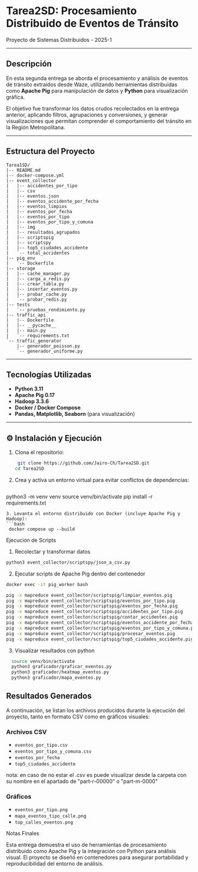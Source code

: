 # Tarea2SD: Procesamiento Distribuido de Eventos de Tránsito

Proyecto de Sistemas Distribuidos - 2025-1

---

## Descripción

En esta segunda entrega se aborda el procesamiento y análisis de eventos de tránsito extraídos desde Waze, utilizando herramientas distribuidas como **Apache Pig** para manipulación de datos y **Python** para visualización gráfica. 

El objetivo fue transformar los datos crudos recolectados en la entrega anterior, aplicando filtros, agrupaciones y conversiones, y generar visualizaciones que permitan comprender el comportamiento del tránsito en la Región Metropolitana.

---

## Estructura del Proyecto


```
Tarea1SD/
|-- README.md
|-- docker-compose.yml
|-- event_collector
|   |-- accidentes_por_tipo
|   |-- csv
|   |-- eventos.json
|   |-- eventos_accidente_por_fecha
|   |-- eventos_limpios
|   |-- eventos_por_fecha
|   |-- eventos_por_tipo
|   |-- eventos_por_tipo_y_comuna
|   |-- img
|   |-- resultados_agrupados
|   |-- scriptspig
|   |-- scriptspy
|   |-- top5_ciudades_accidente
|   `-- total_accidentes
|-- pig_env
|   `-- Dockerfile
|-- storage
|   |-- cache_manager.py
|   |-- carga_a_redis.py
|   |-- crear_tabla.py
|   |-- insertar_eventos.py
|   |-- probar_cache.py
|   `-- probar_redis.py
|-- tests
|   `-- pruebas_rendimiento.py
|-- traffic_api
|   |-- Dockerfile
|   |-- __pycache__
|   |-- main.py
|   `-- requirements.txt
`-- traffic_generator
    |-- generador_poisson.py
    `-- generador_uniforme.py
```





---

## Tecnologías Utilizadas

- **Python 3.11**
- **Apache Pig 0.17**
- **Hadoop 3.3.6**
- **Docker / Docker Compose**
- **Pandas, Matplotlib, Seaborn** (para visualización)

---

## ⚙️ Instalación y Ejecución

1. Clona el repositorio:
   ```bash
    git clone https://github.com/Jairo-Ch/Tarea2SD.git
   cd Tarea2SD
   ```

2. Crea y activa un entorno virtual para evitar conflictos de dependencias:

   ```bash
  python3 -m venv venv
  source venv/bin/activate
  pip install -r requirements.txt
   ```
3. Levanta el entorno distribuido con Docker (incluye Apache Pig y Hadoop):
  ```bash
    docker compose up --build
  ```


Ejecución de Scripts

1. Recolectar y transformar datos
  
  ```bash
  python3 event_collector/scriptspy/json_a_csv.py
  ```

2. Ejecutar scripts de Apache Pig dentro del contenedor
  
  ```bash
  docker exec -it pig_worker bash

  pig -x mapreduce event_collector/scriptspig/limpiar_eventos.pig
  pig -x mapreduce event_collector/scriptspig/eventos_por_tipo.pig
  pig -x mapreduce event_collector/scriptspig/eventos_por_fecha.pig  
  pig -x mapreduce event_collector/scriptspig/accidentes_por_tipo.pig
  pig -x mapreduce event_collector/scriptspig/contar_accidentes.pig
  pig -x mapreduce event_collector/scriptspig/eventos_accidente_por_fecha.pig
  pig -x mapreduce event_collector/scriptspig/eventos_por_tipo_y_comuna.pig
  pig -x mapreduce event_collector/scriptspig/procesar_eventos.pig
  pig -x mapreduce event_collector/scriptspig/top5_ciudades_accidente.pig
  ```

3. Visualizar resultados con python

```bash
  source venv/bin/activate
  python3 graficador/graficar_eventos.py
  python3 graficador/heatmap_eventos.py
  python3 graficador/mapa_eventos.py

```
## Resultados Generados

A continuación, se listan los archivos producidos durante la ejecución del proyecto, tanto en formato CSV como en gráficos visuales:

### Archivos CSV

- `eventos_por_tipo.csv`  
- `eventos_por_tipo_y_comuna.csv`  
- `eventos_por_fecha`  
- `top5_ciudades_accidente`

nota: en caso de no estar el .csv es puede visualizar desde la carpeta con su nombre en el apartado de "part-r-00000" o "part-m-0000"

### Gráficos

- `eventos_por_tipo.png`  
- `mapa_eventos_tipo_calle.png`  
- `top_calles_eventos.png`

Notas Finales

Esta entrega demuestra el uso de herramientas de procesamiento distribuido como Apache Pig y la integración con Python para análisis visual. El proyecto se diseñó en contenedores para asegurar portabilidad y reproducibilidad del entorno de análisis.

